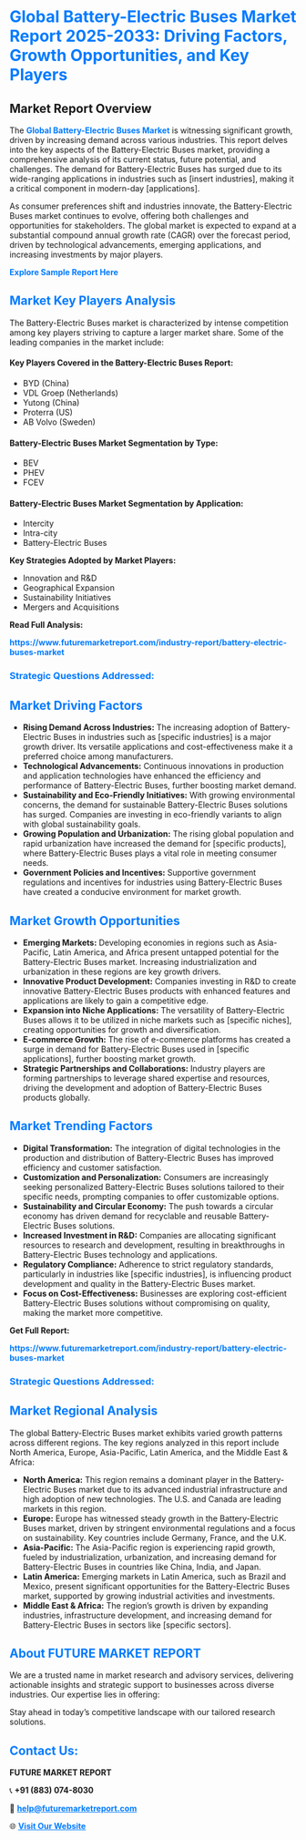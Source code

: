 <h1 style="color: #007BFF;">Global Battery-Electric Buses Market Report 2025-2033: Driving Factors, Growth Opportunities, and Key Players</h1>

<section id="overview">
<h2>Market Report Overview</h2>
<p>The <a href="https://www.futuremarketreport.com/industry-report/battery-electric-buses-market" style="color: #007BFF; text-decoration: none;"><strong>Global Battery-Electric Buses Market</strong></a> is witnessing significant growth, driven by increasing demand across various industries. This report delves into the key aspects of the Battery-Electric Buses market, providing a comprehensive analysis of its current status, future potential, and challenges. The demand for Battery-Electric Buses has surged due to its wide-ranging applications in industries such as [insert industries], making it a critical component in modern-day [applications].</p>
<p>As consumer preferences shift and industries innovate, the Battery-Electric Buses market continues to evolve, offering both challenges and opportunities for stakeholders. The global market is expected to expand at a substantial compound annual growth rate (CAGR) over the forecast period, driven by technological advancements, emerging applications, and increasing investments by major players.</p>
</section>

<section id="overview">
<p><a href="https://www.futuremarketreport.com/request-sample/reportId=126041" style="color: #007BFF; text-decoration: none;"><strong>Explore Sample Report Here</strong></a></p>
</section>

<section id="key-players">
<h2 style="color: #007BFF;">Market Key Players Analysis</h2>
<p>The Battery-Electric Buses market is characterized by intense competition among key players striving to capture a larger market share. Some of the leading companies in the market include:</p>
<h4>Key Players Covered in the Battery-Electric Buses Report:</h4>
<ul><li>BYD (China)</li><li>VDL Groep (Netherlands)</li><li>Yutong (China)</li><li>Proterra (US)</li><li>AB Volvo (Sweden)</li></ul>
<h4>Battery-Electric Buses Market Segmentation by Type:</h4>
<ul><li>BEV</li><li>PHEV</li><li>FCEV</li></ul>

<h4>Battery-Electric Buses Market Segmentation by Application:</h4>
<ul><li>Intercity</li><li>Intra-city</li><li>Battery-Electric Buses</li></ul>
<p><strong>Key Strategies Adopted by Market Players:</strong></p>
<ul>
<li>Innovation and R&D</li>
<li>Geographical Expansion</li>
<li>Sustainability Initiatives</li>
<li>Mergers and Acquisitions</li>
</ul>
</section>

<section>
<p><strong>Read Full Analysis: </strong></p><a href="https://www.futuremarketreport.com/industry-report/battery-electric-buses-market" style="color: #007BFF; text-decoration: none;"><strong>https://www.futuremarketreport.com/industry-report/battery-electric-buses-market</strong></a>
<h3 style="color: #007BFF;">Strategic Questions Addressed:</h3>
</section>

<section id="driving-factors">
<h2 style="color: #007BFF;">Market Driving Factors</h2>
<ul>
<li><strong>Rising Demand Across Industries:</strong> The increasing adoption of Battery-Electric Buses in industries such as [specific industries] is a major growth driver. Its versatile applications and cost-effectiveness make it a preferred choice among manufacturers.</li>
<li><strong>Technological Advancements:</strong> Continuous innovations in production and application technologies have enhanced the efficiency and performance of Battery-Electric Buses, further boosting market demand.</li>
<li><strong>Sustainability and Eco-Friendly Initiatives:</strong> With growing environmental concerns, the demand for sustainable Battery-Electric Buses solutions has surged. Companies are investing in eco-friendly variants to align with global sustainability goals.</li>
<li><strong>Growing Population and Urbanization:</strong> The rising global population and rapid urbanization have increased the demand for [specific products], where Battery-Electric Buses plays a vital role in meeting consumer needs.</li>
<li><strong>Government Policies and Incentives:</strong> Supportive government regulations and incentives for industries using Battery-Electric Buses have created a conducive environment for market growth.</li>
</ul>
</section>

<section id="growth-opportunities">
<h2 style="color: #007BFF;">Market Growth Opportunities</h2>
<ul>
<li><strong>Emerging Markets:</strong> Developing economies in regions such as Asia-Pacific, Latin America, and Africa present untapped potential for the Battery-Electric Buses market. Increasing industrialization and urbanization in these regions are key growth drivers.</li>
<li><strong>Innovative Product Development:</strong> Companies investing in R&D to create innovative Battery-Electric Buses products with enhanced features and applications are likely to gain a competitive edge.</li>
<li><strong>Expansion into Niche Applications:</strong> The versatility of Battery-Electric Buses allows it to be utilized in niche markets such as [specific niches], creating opportunities for growth and diversification.</li>
<li><strong>E-commerce Growth:</strong> The rise of e-commerce platforms has created a surge in demand for Battery-Electric Buses used in [specific applications], further boosting market growth.</li>
<li><strong>Strategic Partnerships and Collaborations:</strong> Industry players are forming partnerships to leverage shared expertise and resources, driving the development and adoption of Battery-Electric Buses products globally.</li>
</ul>
</section>

<section id="trending-factors">
<h2 style="color: #007BFF;">Market Trending Factors</h2>
<ul>
<li><strong>Digital Transformation:</strong> The integration of digital technologies in the production and distribution of Battery-Electric Buses has improved efficiency and customer satisfaction.</li>
<li><strong>Customization and Personalization:</strong> Consumers are increasingly seeking personalized Battery-Electric Buses solutions tailored to their specific needs, prompting companies to offer customizable options.</li>
<li><strong>Sustainability and Circular Economy:</strong> The push towards a circular economy has driven demand for recyclable and reusable Battery-Electric Buses solutions.</li>
<li><strong>Increased Investment in R&D:</strong> Companies are allocating significant resources to research and development, resulting in breakthroughs in Battery-Electric Buses technology and applications.</li>
<li><strong>Regulatory Compliance:</strong> Adherence to strict regulatory standards, particularly in industries like [specific industries], is influencing product development and quality in the Battery-Electric Buses market.</li>
<li><strong>Focus on Cost-Effectiveness:</strong> Businesses are exploring cost-efficient Battery-Electric Buses solutions without compromising on quality, making the market more competitive.</li>
</ul>
</section>

<section>
<p><strong>Get Full Report: </strong></p><a href="https://www.futuremarketreport.com/industry-report/battery-electric-buses-market" style="color: #007BFF; text-decoration: none;"><strong>https://www.futuremarketreport.com/industry-report/battery-electric-buses-market</strong></a>
<h3 style="color: #007BFF;">Strategic Questions Addressed:</h3>
</section>


<section id="regional-analysis">
<h2 style="color: #007BFF;">Market Regional Analysis</h2>
<p>The global Battery-Electric Buses market exhibits varied growth patterns across different regions. The key regions analyzed in this report include North America, Europe, Asia-Pacific, Latin America, and the Middle East & Africa:</p>
<ul>
<li><strong>North America:</strong> This region remains a dominant player in the Battery-Electric Buses market due to its advanced industrial infrastructure and high adoption of new technologies. The U.S. and Canada are leading markets in this region.</li>
<li><strong>Europe:</strong> Europe has witnessed steady growth in the Battery-Electric Buses market, driven by stringent environmental regulations and a focus on sustainability. Key countries include Germany, France, and the U.K.</li>
<li><strong>Asia-Pacific:</strong> The Asia-Pacific region is experiencing rapid growth, fueled by industrialization, urbanization, and increasing demand for Battery-Electric Buses in countries like China, India, and Japan.</li>
<li><strong>Latin America:</strong> Emerging markets in Latin America, such as Brazil and Mexico, present significant opportunities for the Battery-Electric Buses market, supported by growing industrial activities and investments.</li>
<li><strong>Middle East & Africa:</strong> The region’s growth is driven by expanding industries, infrastructure development, and increasing demand for Battery-Electric Buses in sectors like [specific sectors].</li>
</ul>
</section>

<footer>
<h2 style="color: #007BFF;">About FUTURE MARKET REPORT</h2>
<p>We are a trusted name in market research and advisory services, delivering actionable insights and strategic support to businesses across diverse industries. Our expertise lies in offering:</p>

<p>Stay ahead in today’s competitive landscape with our tailored research solutions.</p>

<h2 style="color: #007BFF;">Contact Us:</h2>
<p><strong>FUTURE MARKET REPORT</strong></p>
<p>📞 <strong>+91 (883) 074-8030</strong></p>
<p>📧 <strong><a href="mailto:help@futuremarketreport.com" style="color: #007BFF;">help@futuremarketreport.com</a></strong></p>
<p>🌐 <strong><a href="https://www.futuremarketreport.com/" style="color: #007BFF;">Visit Our Website</a></strong></p>
</footer>